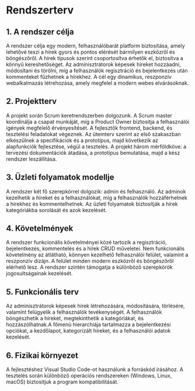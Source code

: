 # Rendszerterv
## 1. A rendszer célja
A rendszer célja egy modern, felhasználóbarát platform biztosítása, amely lehetővé teszi a hírek gyors és pontos elérését bármilyen eszközről és böngészőről. A hírek típusok szerint csoportosítva érhetők el, biztosítva a könnyű kereshetőséget. Az adminisztrátorok képesek híreket hozzáadni, módosítani és törölni, míg a felhasználók regisztráció és bejelentkezés után kommenteket fűzhetnek a hírekhez. A cél egy dinamikus, reszponzív webalkalmazás létrehozása, amely megfelel a modern webes elvárásoknak.

## 2. Projektterv
A projekt során Scrum keretrendszerben dolgozunk. A Scrum master koordinálja a csapat munkáját, míg a Product Owner biztosítja a felhasználói igények megfelelő érvényesítését. A fejlesztők frontend, backend, és tesztelési feladatokat végeznek. Az ütemterv szerint az első szakaszban elkészülnek a specifikációk és a prototípus, majd következik az alapfunkciók fejlesztése, végül a tesztelés. A projekt három mérföldköve: a tervezési dokumentációk átadása, a prototípus bemutatása, majd a kész rendszer leszállítása.

## 3. Üzleti folyamatok modellje
A rendszer két fő szerepkörrel dolgozik: admin és felhasználó. Az adminok kezelhetik a híreket és a felhasználókat, míg a felhasználók hozzáférhetnek a hírekhez és kommentelhetnek. Az üzleti folyamatok biztosítják a hírek kategóriákba sorolását és azok kezelését.

## 4. Követelmények
A rendszer funkcionális követelményei közé tartozik a regisztráció, bejelentkezés, kommentelés és a hírek CRUD műveletei. Nem funkcionális követelmény az átlátható, könnyen kezelhető felhasználói felület, valamint a reszponzív dizájn. A felület minden modern eszközről és böngészőről elérhető lesz. A rendszer szintén támogatja a különböző szerepkörök jogosultságainak kezelését.

## 5. Funkcionális terv
Az adminisztrátorok képesek hírek létrehozására, módosítására, törlésére, valamint felügyelik a felhasználók tevékenységét. A felhasználók böngészhetik a híreket, megtekinthetik a kategóriákat, és hozzászólhatnak.A főmenü hierarchiája tartalmazza a bejelentkezési opciókat, a kezdőlapot, kategorizált híreket, és a felhasználói adatok kezelését.

## 6. Fizikai környezet
A fejlesztéshez Visual Studio Code-ot használunk a forráskód írásához. A tesztelés során különböző operációs rendszereken (Windows, Linux, macOS) biztosítjuk a program kompatibilitását.